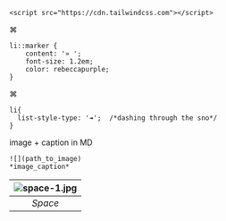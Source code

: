 ```<script src="https://cdn.tailwindcss.com"></script>```

⌘

```
li::marker {
    content: '» ';
    font-size: 1.2em;
    color: rebeccapurple;
}
```

⌘

```
li{
  list-style-type: '↠';  /*dashing through the sno*/
}
```

image + caption in MD

```
![](path_to_image)
*image_caption*
```


| ![space-1.jpg](http://www.storywarren.com/wp-content/uploads/2016/09/space-1.jpg) | 
|:--:| 
| *Space* |
